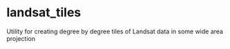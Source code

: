 # landsat_tiles
Utility for creating degree by degree tiles of Landsat data in some wide area projection
